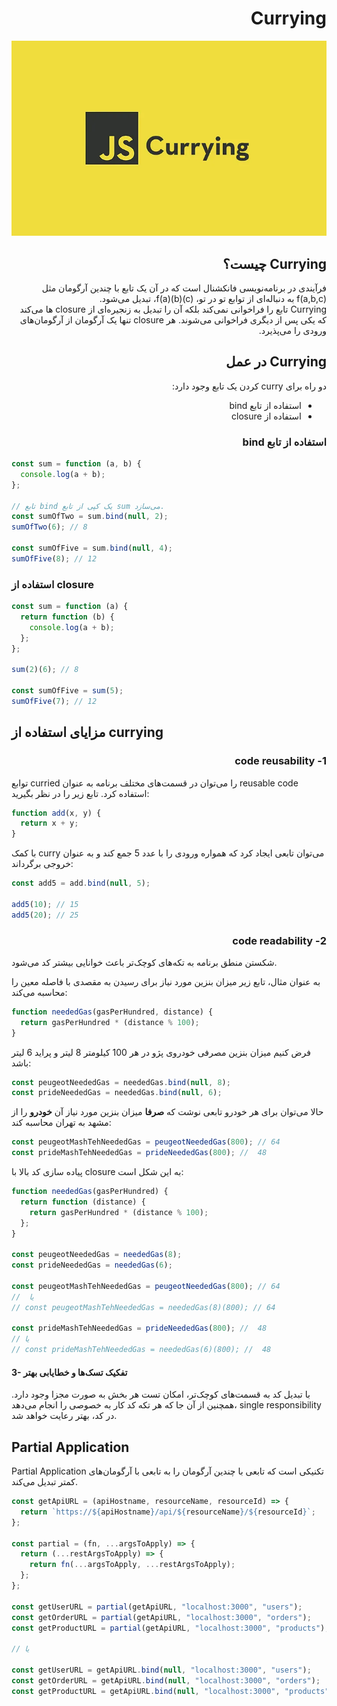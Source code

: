<h1 dir="rtl">
Currying
</h1>

<div align="center">
  
![Currying](https://raw.githubusercontent.com/hosseinimh/javascript-tutorial/main/images/currying.png)
</div>

<h2 dir="rtl">
Currying چیست؟
</h2>
<div dir="rtl">
فرآیندی در برنامه‌نویسی فانکشنال است که در آن یک تابع با چندین آرگومان مثل f(a,b,c) به دنباله‌ای از توابع تو در تو، f(a)(b)(c)، تبدیل می‌شود.
</div>
<div dir="rtl">
Currying تابع را فراخوانی نمی‌کند بلکه آن را تبدیل به زنجیره‌ای از closure ها می‌کند که یکی پس از دیگری فراخوانی می‌شوند. هر closure تنها یک آرگومان از آرگومان‌های ورودی را می‌پذیرد.
</div>
<h2 dir="rtl">
Currying در عمل
</h2>
<div dir="rtl">
دو راه برای curry کردن یک تابع وجود دارد:

- استفاده از تابع bind
- استفاده از closure
</div>
<h3 dir="rtl">
استفاده از تابع bind
</h3>

```js
const sum = function (a, b) {
  console.log(a + b);
};

// تابع bind یک کپی از تابع sum می‌سازد.
const sumOfTwo = sum.bind(null, 2);
sumOfTwo(6); // 8

const sumOfFive = sum.bind(null, 4);
sumOfFive(8); // 12
```

### استفاده از closure

```js
const sum = function (a) {
  return function (b) {
    console.log(a + b);
  };
};

sum(2)(6); // 8

const sumOfFive = sum(5);
sumOfFive(7); // 12
```

## مزایای استفاده از currying

<h3 dir="rtl">
1- code reusability
</h3>

توابع curried را می‌توان در قسمت‌های مختلف برنامه به عنوان reusable code استفاده کرد. تابع زیر را در نظر بگیرید:

```js
function add(x, y) {
  return x + y;
}
```

با کمک curry می‌توان تابعی ایجاد کرد که همواره ورودی را با عدد 5 جمع کند و به عنوان خروجی برگرداند:

```js
const add5 = add.bind(null, 5);

add5(10); // 15
add5(20); // 25
```

<h3 dir="rtl">
2- code readability
</h3>

شکستن منطق برنامه به تکه‌های کوچک‌تر باعث خوانایی بیشتر کد می‌شود.

به عنوان مثال، تابع زیر میزان بنزین مورد نیاز برای رسیدن به مقصدی با فاصله معین را محاسبه می‌کند:

```js
function neededGas(gasPerHundred, distance) {
  return gasPerHundred * (distance % 100);
}
```

فرض کنیم میزان بنزین مصرفی خودروی پژو در هر 100 کیلومتر 8 لیتر و پراید 6 لیتر باشد:

```js
const peugeotNeededGas = neededGas.bind(null, 8);
const prideNeededGas = neededGas.bind(null, 6);
```

حالا می‌توان برای هر خودرو تابعی نوشت که **صرفا** میزان بنزین مورد نیاز آن **خودرو** را از مشهد به تهران محاسبه کند:

```js
const peugeotMashTehNeededGas = peugeotNeededGas(800); // 64
const prideMashTehNeededGas = prideNeededGas(800); //  48
```

پیاده سازی کد بالا با closure به این شکل است:

```js
function neededGas(gasPerHundred) {
  return function (distance) {
    return gasPerHundred * (distance % 100);
  };
}

const peugeotNeededGas = neededGas(8);
const prideNeededGas = neededGas(6);

const peugeotMashTehNeededGas = peugeotNeededGas(800); // 64
//  یا
// const peugeotMashTehNeededGas = neededGas(8)(800); // 64

const prideMashTehNeededGas = prideNeededGas(800); //  48
// یا
// const prideMashTehNeededGas = neededGas(6)(800); //  48
```

#### 3- تفکیک تسک‌ها و خطایابی بهتر

با تبدیل کد به قسمت‌های کوچک‌تر، امکان تست هر بخش به صورت مجزا وجود دارد. همچنین از آن جا که هر تکه کد کار به خصوصی را انجام می‌دهد، single responsibility در کد، بهتر رعایت خواهد شد.

## Partial Application

Partial Application تکنیکی است که تابعی با چندین آرگومان را به تابعی با آرگومان‌های کمتر تبدیل می‌کند.

```js
const getApiURL = (apiHostname, resourceName, resourceId) => {
  return `https://${apiHostname}/api/${resourceName}/${resourceId}`;
};

const partial = (fn, ...argsToApply) => {
  return (...restArgsToApply) => {
    return fn(...argsToApply, ...restArgsToApply);
  };
};

const getUserURL = partial(getApiURL, "localhost:3000", "users");
const getOrderURL = partial(getApiURL, "localhost:3000", "orders");
const getProductURL = partial(getApiURL, "localhost:3000", "products");

// یا

const getUserURL = getApiURL.bind(null, "localhost:3000", "users");
const getOrderURL = getApiURL.bind(null, "localhost:3000", "orders");
const getProductURL = getApiURL.bind(null, "localhost:3000", "products");
```
